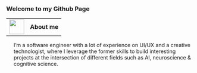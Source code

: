 ### Welcome to my Github Page
<table>
  <tr>
    <td>
      <img src="https://github.com/alinvdu/alinvdu/assets/16021447/fd9179fc-cdf2-4bd4-b962-508543624027" width="40">
    </td>
    <td style="vertical-align:middle;">
      <strong>About me</strong>
    </td>
  </tr>
</table>
<p>
<p style="margin-left: 20px;">I’m a software engineer with a lot of experience on UI/UX and a creative technologist, where I leverage the former skills to build interesting projects at the intersection of different fields such as AI, neuroscience & cognitive science.
</p>
